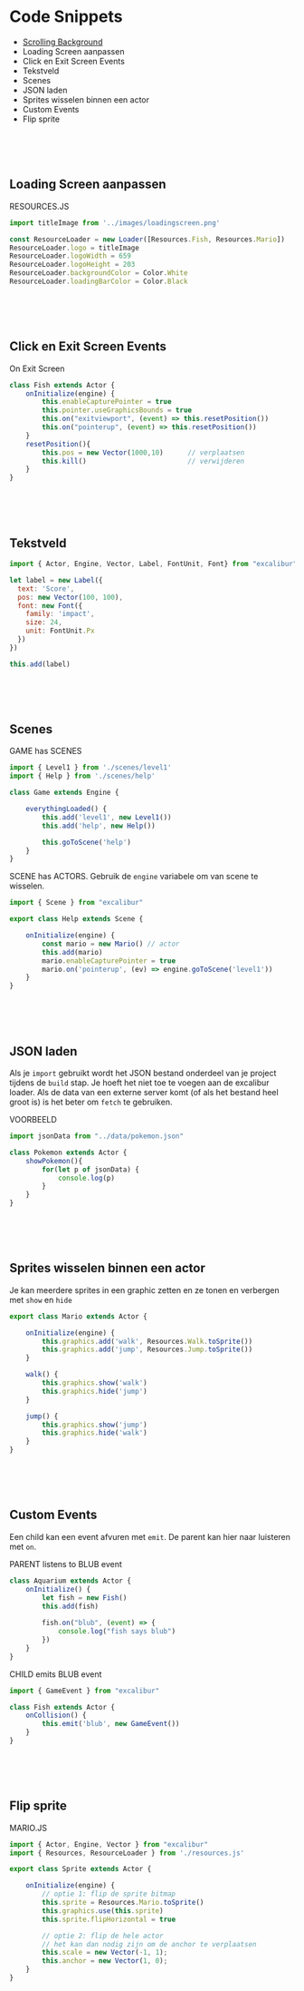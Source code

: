 
# Code Snippets

- [Scrolling Background](./scrolling.md)
- Loading Screen aanpassen
- Click en Exit Screen Events
- Tekstveld
- Scenes
- JSON laden
- Sprites wisselen binnen een actor
- Custom Events
- Flip sprite

<br><br><br>

## Loading Screen aanpassen

RESOURCES.JS
```javascript
import titleImage from '../images/loadingscreen.png'

const ResourceLoader = new Loader([Resources.Fish, Resources.Mario])
ResourceLoader.logo = titleImage
ResourceLoader.logoWidth = 659
ResourceLoader.logoHeight = 203
ResourceLoader.backgroundColor = Color.White
ResourceLoader.loadingBarColor = Color.Black
```
<br><br><br>

## Click en Exit Screen Events

On Exit Screen
```javascript
class Fish extends Actor {
    onInitialize(engine) { 
        this.enableCapturePointer = true
        this.pointer.useGraphicsBounds = true
        this.on("exitviewport", (event) => this.resetPosition())
        this.on("pointerup", (event) => this.resetPosition())
    }
    resetPosition(){
        this.pos = new Vector(1000,10)      // verplaatsen
        this.kill()                         // verwijderen
    }
}
```
<br><br><br>

## Tekstveld

```javascript
import { Actor, Engine, Vector, Label, FontUnit, Font} from "excalibur";

let label = new Label({
  text: 'Score',
  pos: new Vector(100, 100),
  font: new Font({
    family: 'impact',
    size: 24,
    unit: FontUnit.Px
  })
})

this.add(label)
```

<br><br><br>

## Scenes

GAME has SCENES
```javascript
import { Level1 } from './scenes/level1'
import { Help } from './scenes/help'

class Game extends Engine {

    everythingLoaded() {
        this.add('level1', new Level1())
        this.add('help', new Help())

        this.goToScene('help')
    }
}
```
SCENE has ACTORS.
Gebruik de `engine` variabele om van scene te wisselen.
```javascript
import { Scene } from "excalibur"

export class Help extends Scene {

    onInitialize(engine) {
        const mario = new Mario() // actor
        this.add(mario)
        mario.enableCapturePointer = true
        mario.on('pointerup', (ev) => engine.goToScene('level1'))
    }
}
```

<br><br><br>


## JSON laden

Als je `import` gebruikt wordt het JSON bestand onderdeel van je project tijdens de `build` stap. Je hoeft het niet toe te voegen aan de excalibur loader. Als de data van een externe server komt (of als het bestand heel groot is) is het beter om `fetch` te gebruiken.

VOORBEELD

```javascript
import jsonData from "../data/pokemon.json"

class Pokemon extends Actor {
    showPokemon(){
        for(let p of jsonData) {
            console.log(p)
        }
    }
}
```
<br><br><br>


## Sprites wisselen binnen een actor

Je kan meerdere sprites in een graphic zetten en ze tonen en verbergen met `show` en `hide`

```javascript
export class Mario extends Actor {

    onInitialize(engine) {
        this.graphics.add('walk', Resources.Walk.toSprite())
        this.graphics.add('jump', Resources.Jump.toSprite())
    }

    walk() {
        this.graphics.show('walk') 
        this.graphics.hide('jump') 
    }

    jump() {
        this.graphics.show('jump') 
        this.graphics.hide('walk') 
    }
}
```



<br><br><br>


## Custom Events

Een child kan een event afvuren met `emit`. De parent kan hier naar luisteren met `on`.

PARENT listens to BLUB event
```javascript
class Aquarium extends Actor {
    onInitialize() {
        let fish = new Fish()
        this.add(fish)
        
        fish.on("blub", (event) => {
            console.log("fish says blub")
        })
    }
}
```
CHILD emits BLUB event
```javascript
import { GameEvent } from "excalibur"

class Fish extends Actor {
    onCollision() {
        this.emit('blub', new GameEvent())
    }
}
```


<br><br><br>

## Flip sprite

MARIO.JS
```javascript
import { Actor, Engine, Vector } from "excalibur"
import { Resources, ResourceLoader } from './resources.js'

export class Sprite extends Actor {

    onInitialize(engine) {
        // optie 1: flip de sprite bitmap
        this.sprite = Resources.Mario.toSprite()
        this.graphics.use(this.sprite)
        this.sprite.flipHorizontal = true

        // optie 2: flip de hele actor
        // het kan dan nodig zijn om de anchor te verplaatsen
        this.scale = new Vector(-1, 1);
        this.anchor = new Vector(1, 0);
    }
}
```



<br><br><br>
